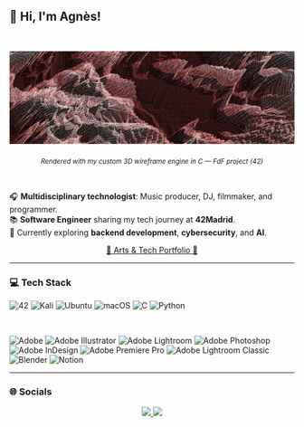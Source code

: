 ## 👋 Hi, I'm Agnès!
<br/>
<p align="center">
  <img src="https://github.com/agn3shayd3n/fdf-linux/blob/main/img/a.jpg" alt="FdF Project Preview" width="800">
</p>

<p align="center">
  <sub><i>Rendered with my custom 3D wireframe engine in C — FdF project (42)</i></sub>
</p>

<br/>

🎧 **Multidisciplinary technologist**: Music producer, DJ, filmmaker, and programmer.<br/>
📚 **Software Engineer** sharing my tech journey at **42Madrid**.<br/>
💭 Currently exploring **backend development**, **cybersecurity**, and **AI**.<br/>

<p align="center">
  <a href="https://agneshayden.carrd.co" target="_blank"
    <strong>🌟 Arts & Tech Portfolio 🌟</strong>
  </a>
</p>

---

### 💻 Tech Stack

![42](https://img.shields.io/badge/-42-black?style=for-the-badge&logo=42&logoColor=white)
![Kali](https://img.shields.io/badge/Kali-268BEE?style=for-the-badge&logo=kalilinux&logoColor=white)
![Ubuntu](https://img.shields.io/badge/Ubuntu-E95420?style=for-the-badge&logo=ubuntu&logoColor=white)
![macOS](https://img.shields.io/badge/mac%20os-000000?style=for-the-badge&logo=macos&logoColor=F0F0F0)
![C](https://img.shields.io/badge/c-%2300599C.svg?style=for-the-badge&logo=c&logoColor=white)
![Python](https://img.shields.io/badge/python-3670A0?style=for-the-badge&logo=python&logoColor=ffdd54)

<br/>

![Adobe](https://img.shields.io/badge/adobe-%23FF0000.svg?style=for-the-badge&logo=adobe&logoColor=white)
![Adobe Illustrator](https://img.shields.io/badge/adobe%20illustrator-%23FF9A00.svg?style=for-the-badge&logo=adobe%20illustrator&logoColor=white)
![Adobe Lightroom](https://img.shields.io/badge/Adobe%20Lightroom-31A8FF.svg?style=for-the-badge&logo=Adobe%20Lightroom&logoColor=white)
![Adobe Photoshop](https://img.shields.io/badge/adobe%20photoshop-%2331A8FF.svg?style=for-the-badge&logo=adobe%20photoshop&logoColor=white)
![Adobe InDesign](https://img.shields.io/badge/Adobe%20InDesign-49021F?style=for-the-badge&logo=adobeindesign&logoColor=FF3366)
![Adobe Premiere Pro](https://img.shields.io/badge/Adobe%20Premiere%20Pro-9999FF.svg?style=for-the-badge&logo=Adobe%20Premiere%20Pro&logoColor=white)
![Adobe Lightroom Classic](https://img.shields.io/badge/Adobe%20Lightroom%20Classic-31A8FF.svg?style=for-the-badge&logo=Adobe%20Lightroom%20Classic&logoColor=white)
![Blender](https://img.shields.io/badge/blender-%23F5792A.svg?style=for-the-badge&logo=blender&logoColor=white)
![Notion](https://img.shields.io/badge/Notion-%23000000.svg?style=for-the-badge&logo=notion&logoColor=white)

---

### 🌐 Socials

<p align="center">
  <a href="https://instagram.com/satur4ted" target="_blank">
    <img src="https://img.shields.io/badge/Instagram-%23E4405F.svg?logo=Instagram&logoColor=white" />
  </a>
  <a href="https://www.linkedin.com/in/agnes-hayden/" target="_blank">
    <img src="https://img.shields.io/badge/LinkedIn-%230077B5.svg?logo=linkedin&logoColor=white" />
  </a>
</p>
